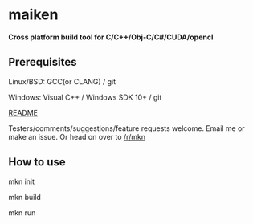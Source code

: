 # maiken

**Cross platform build tool for C/C++/Obj-C/C#/CUDA/opencl** 

## Prerequisites
  Linux/BSD: GCC(or CLANG) / git
  
  Windows:   Visual C++ / Windows SDK 10+ / git

[README](https://raw.githubusercontent.com/Dekken/maiken/master/README.noformat)

Testers/comments/suggestions/feature requests welcome. Email me or make an issue. Or head on over to [/r/mkn](http://reddit.com/r/mkn)


## How to use

mkn init

mkn build

mkn run

